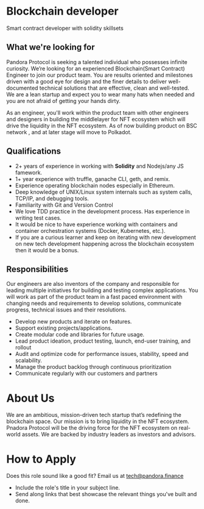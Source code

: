 # **Blockchain developer**
Smart contract developer with solidity skillsets


##  **What we're looking for**

Pandora Protocol is seeking a talented individual who possesses infinite curiosity. We’re looking for an experienced Blockchain(Smart Contract) Engineer to join our product team. You are results oriented and milestones driven with a good eye for design and the finer details to deliver well-documented technical solutions that are effective, clean and well-tested. We are a lean startup and expect you to wear many hats when needed and you are not afraid of getting your hands dirty.

As an engineer, you'll work within the product team with other engineers and designers in building the middlelayer for NFT ecosystem which will drive the liquidity in the NFT ecosystem. As of now building product on BSC network , and at later stage will move to Polkadot.

##  ****Qualifications****

- 2+ years of experience in working with **Solidity** and Nodejs/any JS famework.
- 1+ year experience with truffle, ganache CLI, geth, and remix.
- Experience operating blockchain nodes especially in Ethereum.
- Deep knowledge of UNIX/Linux system internals such as system calls, TCP/IP, and debugging tools.
- Familiarity with Git and Version Control
- We love TDD practice in the development process. Has experience in writing test cases.
- It would be nice to have experience working with containers and container orchestration systems (Docker, Kubernetes, etc.).
- If you are a curious learner and keep on iterating with new development on new tech development happening across the blockchain ecosystem then it would be a bonus.

##  ****Responsibilities****

Our engineers are also inventors of the company and responsible for leading multiple initiatives for building and testing complex applications. You will work as part of the product team in a fast paced environment with changing needs and requirements to develop solutions, communicate progress, technical issues and their resolutions.

- Develop new products and iterate on features.
- Support existing projects/applications.
- Create modular code and libraries for future usage.
- Lead product ideation, product testing, launch, end-user training, and rollout
- Audit and optimize code for performance issues, stability, speed and scalability.
- Manage the product backlog through continuous prioritization
- Communicate regularly with our customers and partners

# **About Us**

We are an ambitious, mission-driven tech startup that’s redefining the blockchain space. Our mission is to bring liquidity in the NFT ecosystem. Pnadora Protocol will be the driving force for the NFT ecosystem on real-world assets. We are backed by industry leaders as investors and advisors.

# How to Apply

Does this role sound like a good fit? Email us at tech@pandora.finance

- Include the role's title in your subject line.
- Send along links that best showcase the relevant things you've built and done.
